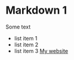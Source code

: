 # Markdown 1

Some text

- list item 1
- list item 2
- list item 3
  [My website](https://daily-dev-tips.com)
